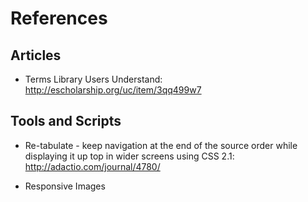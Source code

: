 # References

## Articles

* Terms Library Users Understand: http://escholarship.org/uc/item/3qq499w7

## Tools and Scripts

* Re-tabulate - keep navigation at the end of the source order while displaying it up top in wider screens using CSS 2.1: http://adactio.com/journal/4780/

* Responsive Images